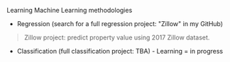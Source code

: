 Learning Machine Learning methodologies

- Regression (search for a full regression project: "Zillow" in my GitHub)
> Zillow project: predict property value using 2017 Zillow dataset.

- Classification (full classification project: TBA) - Learning = in progress
>
